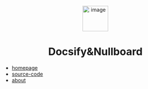 <!-- docs/_sidebar.md -->

<p align="center">
 <img src="https://www.guiafoca.org/static/images/logo-guiafoca2020-480.png" alt="image" width="70px">
</p>

<h1 align="center">Docsify&Nullboard</h5>

* [homepage](/README.md)
* [source-code](/source-code/README.md)
* [about](/README.md)
